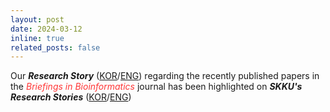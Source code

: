```yaml
---
layout: post
date: 2024-03-12
inline: true
related_posts: false
---
```


Our <b><i>Research Story</i></b> (<a href="https://www.skku.edu/skku/research/industry/researchStory_view.do?mode=view&articleNo=116191">KOR</a>/<a href="https://www.skku.edu/eng/Research/industry/researchStory_view.do?mode=view&articleNo=116236">ENG</a>) regarding the recently published papers in the <span style="color: #FF3636;"><i>Briefings in Bioinformatics</i></span> journal has been highlighted on <b><i>SKKU's Research Stories</i></b> (<a href="https://www.skku.edu/skku/research/industry/researchStory.do">KOR</a>/<a href="https://www.skku.edu/eng/Research/industry/researchStory.do">ENG</a>)